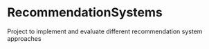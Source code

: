 # RecommendationSystems
Project to implement and evaluate different recommendation system approaches
